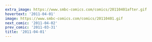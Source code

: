 ```yaml
---
extra_image: https://www.smbc-comics.com/comics/20110401after.gif
hovertext: '2011-04-01'
image: https://www.smbc-comics.com/comics/20110401.gif
next_comic: '2011-04-02'
prev_comic: '2011-03-31'
title: '2011-04-01'
---
```


